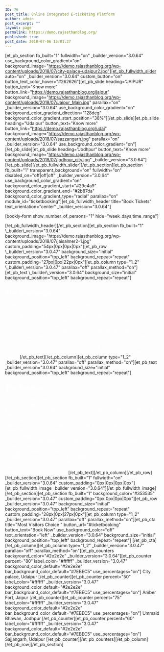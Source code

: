```yaml
---
ID: 76
post_title: Online integrated E-ticketing Platform
author: admin
post_excerpt: ""
layout: page
permalink: https://demo.rajasthanblog.org/
published: true
post_date: 2018-07-06 15:01:27
---
```

[et_pb_section fb_built="1" fullwidth="on" \_builder\_version="3.0.64" use_background_color_gradient="on" background_image="https://demo.rajasthanblog.org/wp-content/uploads/2018/07/city-palace-udaipur2.jpg"][et_pb_fullwidth_slider auto="on" \_builder\_version="3.0.64" custom_button="on" button_text_color_hover="#262626"][et_pb_slide heading="JAIPUR" button_text="Know more" button_link="https://demo.rajasthanblog.org/jaipur" background_image="https://demo.rajasthanblog.org/wp-content/uploads/2018/07/Jaipur_Main.jpg" parallax="on" \_builder\_version="3.0.64" use_background_color_gradient="on" background_color_gradient_direction="128deg" background_color_gradient_start_position="38%"][/et_pb_slide][et_pb_slide heading="Udaipur" button_text="Know more" button_link="https://demo.rajasthanblog.org/udai" background_image="https://demo.rajasthanblog.org/wp-content/uploads/2018/07/sazzangarh.jpg" parallax="on" \_builder\_version="3.0.64" use_background_color_gradient="on"][/et_pb_slide][et_pb_slide heading="Jodhpur" button_text="Know more" background_image="https://demo.rajasthanblog.org/wp-content/uploads/2018/07/jodhpur_city.jpg" \_builder\_version="3.0.64"][/et_pb_slide][/et_pb_fullwidth_slider][/et_pb_section][et_pb_section fb_built="1" transparent_background="on" fullwidth="on" disabled_on="off|off|off" \_builder\_version="3.0.64" use_background_color_gradient="on" background_color_gradient_start="#29c4a9" background_color_gradient_end="#2b87da" background_color_gradient_type="radial" parallax="on" module_id="ticketbooking"][et_pb_fullwidth_header title="Book Tickets" text_orientation="center" \_builder\_version="3.0.64"]<p style="text-align: left;">
  [bookly-form show_number_of_persons="1" hide="week_days,time_range"]
</p>[/et_pb_fullwidth_header][/et_pb_section][et_pb_section fb_built="1" \_builder\_version="3.0.64" background_image="https://demo.rajasthanblog.org/wp-content/uploads/2018/07/jaisalmer2-1.jpg" custom_padding="54px|0px|0px|0px"][et_pb_row \_builder\_version="3.0.47" background_size="initial" background_position="top_left" background_repeat="repeat" custom_padding="27px|0px|22px|0px"][et_pb_column type="1_2" \_builder\_version="3.0.47" parallax="off" parallax_method="on"][et_pb_text \_builder\_version="3.0.64" background_size="initial" background_position="top_left" background_repeat="repeat"]

## <span style="color: #ffffff;">The Challenge</span>

<span style="color: #ffffff;">Rajasthan being a tourist hub attracts people from around the world to have experienced the wonderful combination of heritage & natural beauty.</span>  
<span style="color: #ffffff;">It has many tourists places which are daily visited by lots of people.</span>  
<span style="color: #ffffff;">When people plan the trip they can find & book hotels, restaurants online but not the places they want to visit. If there are 5-10 tourists place in a city a tourist has to go to each place and book tickets by standing in the queue.</span>  
<span style="color: #ffffff;">Tourist places have no facilities to book tickets online and plan the whole trip from home.</span>  
<span style="color: #ffffff;">Tourist generally doesn't carry much cash with them as they fear of theft and robbery. There is also a problem of small currency notes for purchasing tickets.</span>[/et_pb_text][/et_pb_column][et_pb_column type="1_2" \_builder\_version="3.0.47" parallax="off" parallax_method="on"][et_pb_text \_builder\_version="3.0.64" background_size="initial" background_position="top_left" background_repeat="repeat"]

## <span style="color: #ffffff;">The Solution</span>

<span style="color: #ffffff;">The online integrated e-ticketing portal will consist of both web and smartphone app.</span>  
<span style="color: #ffffff;">People can book their tickets from home through an android/iOS app or the website.</span>  
<span style="color: #ffffff;">In the proposed plan the visitor can purchase tickets of individual tourist places or can plan a trip which will include the places he/she wants to see.</span>  
<span style="color: #ffffff;">There will be a list of all the tourist places of Rajasthan according to the city in which they are located.</span>  
<span style="color: #ffffff;">There are many advantages of online integrated e-ticketing platform :</span>  
<span style="color: #ffffff;">1. Hassle free online booking:</span>  
<span style="color: #ffffff;">2. Single payment for all the tourist places:</span>  
<span style="color: #ffffff;">3. Option to choose the time of availability:</span>  
<span style="color: #ffffff;">4. People will be able to rate the places and share with others through social media</span>  
<span style="color: #ffffff;">5. Integration with Google map </span>[/et_pb_text][/et_pb_column][/et_pb_row][/et_pb_section][et_pb_section fb_built="1" fullwidth="on" \_builder\_version="3.0.64" custom_padding="0px|0px|0px|0px"][et_pb_fullwidth_image \_builder\_version="3.0.64"][/et_pb_fullwidth_image][/et_pb_section][et_pb_section fb_built="1" background_color="#353535" \_builder\_version="3.0.47" custom_padding="0px|0px|0px|0px"][et_pb_row \_builder\_version="3.0.47" background_size="initial" background_position="top_left" background_repeat="repeat" custom_padding="28px|0px|27px|0px"][et_pb_column type="1_2" \_builder\_version="3.0.47" parallax="off" parallax_method="on"][et_pb_cta title="Most Visitors Choice " button_url="#ticketbooking" button_text="Book Now" use_background_color="off" text_orientation="left" \_builder\_version="3.0.64" background_size="initial" background_position="top_left" background_repeat="repeat"] [/et_pb_cta][/et_pb_column][et_pb_column type="1_2" \_builder\_version="3.0.47" parallax="off" parallax_method="on"][et_pb_counters background_color="#2e2e2e" \_builder\_version="3.0.64"][et_pb_counter percent="80" label_color="#ffffff" \_builder\_version="3.0.47" background_color_default="#2e2e2e" bar_background_color_default="#7EBEC5" use_percentages="on"] City palace, Udaipur [/et_pb_counter][et_pb_counter percent="50" label_color="#ffffff" \_builder\_version="3.0.47" background_color_default="#2e2e2e" bar_background_color_default="#7EBEC5" use_percentages="on"] Amber Fort, Jaipur [/et_pb_counter][et_pb_counter percent="75" label_color="#ffffff" \_builder\_version="3.0.47" background_color_default="#2e2e2e" bar_background_color_default="#7EBEC5" use_percentages="on"] Ummaid Bhawan, Jodhpur [/et_pb_counter][et_pb_counter percent="60" label_color="#ffffff" \_builder\_version="3.0.47" background_color_default="#2e2e2e" bar_background_color_default="#7EBEC5" use_percentages="on"] Sajjangarh, Udaipur [/et_pb_counter][/et_pb_counters][/et_pb_column][/et_pb_row][/et_pb_section]